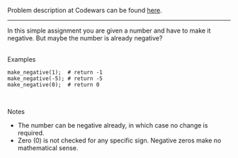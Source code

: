 Problem description at Codewars can be found [here](https://www.codewars.com/kata/55685cd7ad70877c23000102/train/python).

-------------

In this simple assignment you are given a number and have to make it negative. But maybe the number
is already negative?
<br><br>

Examples
```
make_negative(1);  # return -1
make_negative(-5); # return -5
make_negative(0);  # return 0
```
<br>

Notes
- The number can be negative already, in which case no change is required.
- Zero (0) is not checked for any specific sign. Negative zeros make no mathematical sense.
